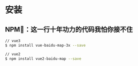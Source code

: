 # 安装

## NPM🎤：这一行十年功力的代码我怕你接不住

```bash
// vue3
$ npm install vue-baidu-map-3x --save

// vue2
$ npm install vue2-baidu-map --save
```
